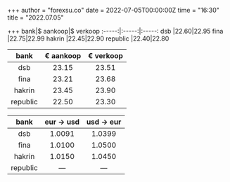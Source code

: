 +++
author = "forexsu.co"
date = 2022-07-05T00:00:00Z
time = "16:30"
title = "2022.07.05"

+++
bank|$ aankoop|$ verkoop
:-----:|:-----:|:-----:
dsb  |22.60|22.95
fina  |22.75|22.99
hakrin  |22.45|22.90
republic  |22.40|22.80

bank|€ aankoop|€ verkoop
:-----:|:-----:|:-----:
dsb  |23.15|23.51
fina  |23.21|23.68
hakrin  |23.45|23.90
republic  |22.50|23.30

bank|eur → usd|usd → eur
:-----:|:-----:|:-----:
dsb  |1.0091|1.0399
fina  |1.0100|1.0500
hakrin  |1.0150|1.0450
republic  |—|—
